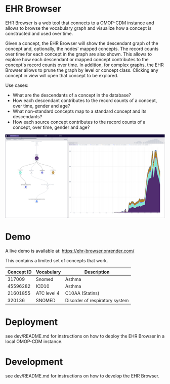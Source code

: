 # EHR Browser

EHR Browser is a web tool that connects to a OMOP-CDM instance and allows to browse the vocabulary graph and visualize how a concept is constructed and used over time. 

Given a concept, the EHR Browser will show the descendant graph of the concept and, optionally, the nodes' mapped concepts. 
The record counts over time for each concept in the graph are also shown.
This allows to explore how each descendant or mapped concept contributes to the concept's record counts over time.
In addition, for complex graphs, the EHR Browser allows to prune the graph by level or concept class.
Clicking any concept in view will open that concept to be explored. 

Use cases:
- What are the descendants of a concept in the database?
- How each descendant contributes to the record counts of a concept, over time, gender and age?
- What non-standard concepts map to a standard concept and its descendants?
- How each source concept contributes to the record counts of a concept, over time, gender and age?


![EHR Browser](img/image.png)

# Demo

A live demo is available at:
https://ehr-browser.onrender.com/

This contains a limited set of concepts that work.

| Concept ID | Vocabulary | Description |
|------------|-------------|-------------|
| 317009     | Snomed | Asthma |
| 45596282   | ICD10 | Asthma |
| 21601855   | ATC level 4 | C10AA (Statins) |
| 320136     | SNOMED | Disorder of respiratory system |



# Deployment

 see dev/README.md for instructions on how to deploy the EHR Browser in a local OMOP-CDM instance.


# Development

see dev/README.md for instructions on how to develop the EHR Browser.










